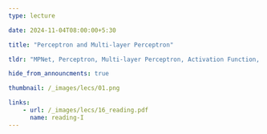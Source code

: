```yaml
---
type: lecture

date: 2024-11-04T08:00:00+5:30

title: "Perceptron and Multi-layer Perceptron"

tldr: "MPNet, Perceptron, Multi-layer Perceptron, Activation Function, Backpropagation"

hide_from_announcments: true

thumbnail: /_images/lecs/01.png

links: 
    - url: /_images/lecs/16_reading.pdf
      name: reading-I
---
```


